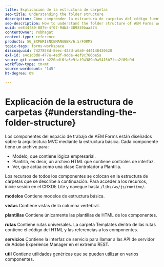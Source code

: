 ```yaml
---
title: Explicación de la estructura de carpetas
seo-title: Understanding the folder structure
description: Cómo comprender la estructura de carpetas del código fuente del espacio de trabajo de AEM Forms que se va a personalizar.
seo-description: How to understand the folder structure of AEM Forms workspace source code to customize.
uuid: ee844f89-887e-4f07-9db3-389859baa374
contentOwner: robhagat
content-type: reference
products: SG_EXPERIENCEMANAGER/6.5/FORMS
topic-tags: forms-workspace
discoiquuid: 7427858d-8eec-423d-a0a9-444140420620
exl-id: a4c1d3d8-477e-4edf-9dde-4ef9c766be5a
source-git-commit: b220adf6fa3e9faf94389b9a9416b7fca2f89d9d
workflow-type: tm+mt
source-wordcount: '145'
ht-degree: 0%

---
```


# Explicación de la estructura de carpetas {#understanding-the-folder-structure}

Los componentes del espacio de trabajo de AEM Forms están diseñados sobre la arquitectura MVC mediante la estructura básica. Cada componente tiene un archivo para:

* Modelo, que contiene lógica empresarial.
* Plantilla, es decir, un archivo HTML que contiene controles de interfaz.
* Ver, que actúa como una clase Controlador a Plantilla.

Los recursos de todos los componentes se colocan en la estructura de carpetas que se describe a continuación. Para acceder a los recursos, inicie sesión en el CRXDE Lite y navegue hasta `/libs/ws/js/runtime/`.

**modelos** Contiene modelos de estructura básica.

**vistas** Contiene vistas de la columna vertebral.

**plantillas** Contiene únicamente las plantillas de HTML de los componentes.

**rutas** Contiene rutas universales. La carpeta Templates dentro de las rutas contiene el código del HTML y las referencias a los componentes.

**servicios** Contiene la interfaz de servicio para llamar a las API de servidor de Adobe Experience Manager en el extremo REST.

**util** Contiene utilidades genéricas que se pueden utilizar en varios componentes.
